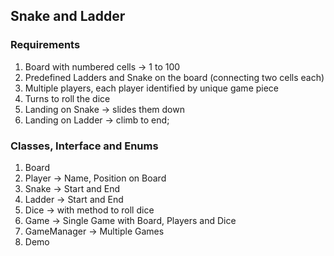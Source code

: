 ## Snake and Ladder

### Requirements 
1. Board with numbered cells -> 1 to 100 
2. Predefined Ladders and Snake on the board (connecting two cells each)
3. Multiple players, each player identified by unique game piece
4. Turns to roll the dice 
5. Landing on Snake -> slides them down
6. Landing on Ladder -> climb to end;



### Classes, Interface and Enums
1. Board 
2. Player -> Name, Position on Board
3. Snake -> Start and End 
4. Ladder -> Start and End 
5. Dice -> with method to roll dice 
6. Game -> Single Game with Board, Players and Dice 
7. GameManager -> Multiple Games 
8. Demo